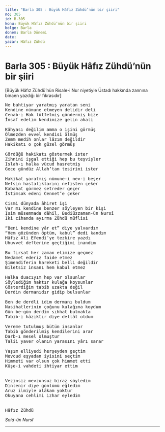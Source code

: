 ```yaml
---
title: "Barla 305 : Büyük Hâfız Zühdü’nün bir şiiri"
no: 305
id: B-305
konu: Büyük Hâfız Zühdü’nün bir şiiri
bolge: Barla
donem: Barla Dönemi
date: 
yazar: Hâfız Zühdü
---
```


# Barla 305 : Büyük Hâfız Zühdü’nün bir şiiri

[Büyük Hâfız Zühdü’nün Risale-i Nur niyetiyle Üstadı hakkında zannına binaen yazdığı bir fıkrasıdır]

<pre>
Ne bahtiyar yaratmış yaratan seni
Kendine nümune etmeyen delidir deli
Cenab-ı Hak lütfetmiş göndermiş bize
İnsaf edelim kendimize gelin ahali

Kâhyası değilim amma o işini görmüş
Ölmezden evvel kendisi ölmüş
Zemm medih onlar lâzım değildir
Hakikatı o çok güzel görmüş

Gördüğü hakikatı göstermek ister
Zihnini işgal ettiği hep bu teşvişler
Islah-ı halka vücud hasretmiş
Gece gündüz Allah’tan tesirini ister

Hakikat yaratmış nümune-i nev-i beşer
Nefsin hastalıklarını nefisten çeker
Kabahat görmez setreder geçer
İstimsak edeni Cennet’e çeker

Cismi dünyada âhiret işi
Var mı kendine benzer söyleyen bir kişi
İsim müsemmada dâhil, Bediüzzaman-ün Nursî
İki cihanda ayırma Zühdü müflisi

“Beni kendine yâr et” diye yalvardım
“Hem gözünden öptüm, kabul” dedi kandım
Hâfız Ali Efendi’ye tezkire yazdı
Uhuvvet defterine geçtiğimi inandım

Bu fırsat her zaman elimize geçmez
Nedamet ederiz faide etmez
Şimendiferin hareketi belli değildir
Biletsiz insanı hem kabul etmez

Halka duacıyım hep var olsunlar
Söylediğim haktır kulağa koysunlar
Gösterdiğim tabib uzakta değil
Derdin dermanıdır gidip bulsunlar

Ben de derdli idim dermanı buldum
Nasihatlerinin çoğunu kulağıma koydum
Gün be-gün derdim sıhhat bulmakta
Tabib-i hâzıktır diye dellâl oldum

Vereme tutulmuş bütün insanlar
Tabib gönderilmiş kendilerini arar
Darb-ı mesel olmuştur
Talii yaver olanın yarasını yârı sarar

Yaşım elliyedi herşeyden geçtim
Mevcud eşyadan iyisini seçtim
Himmeti var olsun çok himmet etti
Kûşe-i vahdeti ihtiyar ettim


Vezinsiz mevzunsuz biraz söyledim
Dinlenir diye gönlümü eğledim
Aruz ilmiyle alâkam yoktur
Okuyana cehlimi izhar eyledim


Hâfız Zühdü
</pre>

*Said-ün Nursî*

***


[^1]: Hem 25. Lem’anın kerameti, hem Hâfız Zühdü’nün ihlasına şehadet eden manidar bir tevafuk. Mektubunda ve bu fıkralarında hastalıktan ve doktorluktan ehemmiyetle bahsetmesi, aynen tam tamına bizim hastalar için yazdığımız yirmibeş devalı 25. Lem’anın te’lif zamanına tevafuk ediyor. Bu tevafuk, Hâfız Zühdü’nün bu defaki irtibatı pek ciddi olduğuna işarettir.
